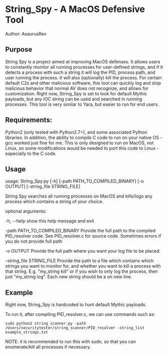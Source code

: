 # String_Spy - A MacOS Defensive Tool 
Author: AsaurusRex

## Purpose
String Spy is a project aimed at improving MacOS defenses.  It allows users to constantly monitor all running processes for user-defined strings, and if it detects a process with such a string it will log the PID, process path, and user running the process.  It will also (optionally) kill the process.  For certain default C2s and other malicious software, this tool can quickly log and stop malicious behavior that normal AV does not recognize, and allows for customization.  Right now, String_Spy is set to look for default Mythic payloads, but any IOC string can be used and searched in running processes.  This tool is very similar to Yara, but easier to run for end users.

## Requirements:
Python2 (only tested with Python2.7+), and some associated Python libraries.  In addition, the ability to compile C code to run on your native OS - gcc worked just fine for me.
This is only designed to run on MacOS, not Linux, so some modifications would be needed to port this code to Linux - especially to the C code.

## Usage

usage: String_Spy.py [-h] [-path PATH_TO_COMPILED_BINARY] [-o OUTPUT]
                     [-string_file STRING_FILE]

String Spy searches all running processes on MacOS and kills/logs any process
which contains a string of your choice.

optional arguments:

  -h, --help            show this help message and exit

  -path PATH_TO_COMPILED_BINARY
                        Provide the full path to the compiled PID_resolver
                        code. See PID_resolver.c for source code. Sometimes
                        errors if you do not provide full path


  -o OUTPUT             Provide the full path where you want your log file to
                        be placed.


  -string_file STRING_FILE
                        Provide the path to a file which contains which
                        strings you want to monitor for, and whether you want
                        to kill a process with that string. E.g. "my_string
                        kill" or if you wish to only log the process, then
                        just "my_string log". Each new string should be a on
                        new line.


## Example
Right now, String_Spy is hardcoded to hunt default Mythic payloads.

To run it, after compiling PID_resolver.c, we can use commands such as: 

```
sudo python2 string_scanner.py -path /Users/securitytester/string_scanner/PID_resolver -string_list example_strings.txt
```

NOTE: it is recommended to run this with sudo, so that you can enumerate/kill all processes if necessary.
